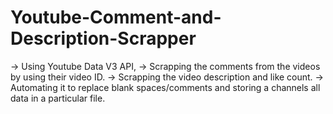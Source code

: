 # Youtube-Comment-and-Description-Scrapper
-> Using Youtube Data V3 API, 
-> Scrapping the comments from the videos by using their video ID.
-> Scrapping the video description and like count.
-> Automating it to replace blank spaces/comments and storing a channels all data in a particular file. 
